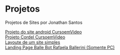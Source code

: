 # Projetos
 Projetos de Sites por Jonathan Santos

<a href="https://jonathangosantos.github.io/Projetos/Android-site-CursoemVideo">Projeto do site android CursoemVideo</a> <br>
<a href="https://jonathangosantos.github.io/Projetos/Projeto-cordel">Projeto Cordel CursoemVideo</a> <br>
<a href="https://jonathangosantos.github.io/Projetos/Layout-Site">Layoute de um site simples</a> <br>
<a href="https://jonathangosantos.github.io/Projetos/Landing-Page-BalleBot">Landing Page Balle Bot Rafaela Ballerini (Somente PC)</a> <br>